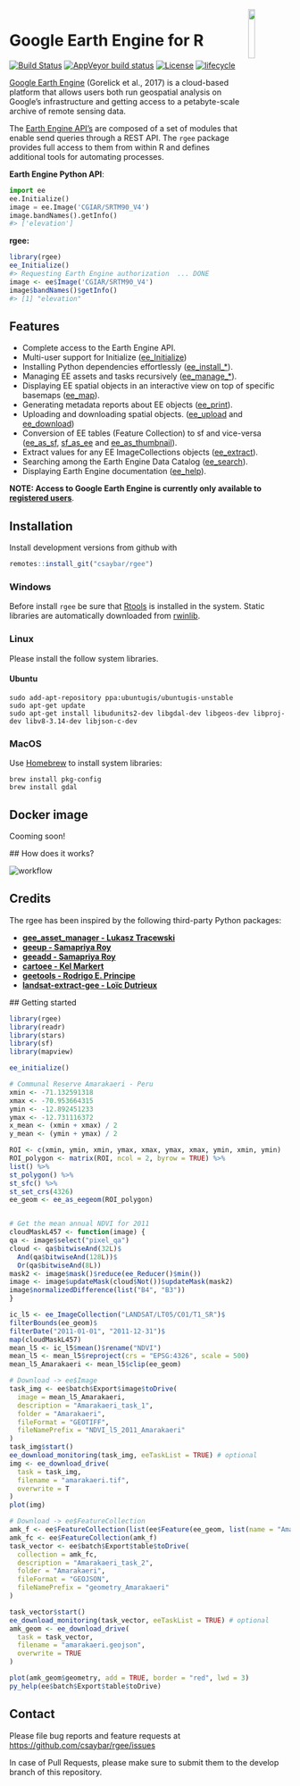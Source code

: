 
<img src="https://raw.githubusercontent.com/ryali93/rgee/master/man/figures/logo.png" align="right" width = 15%/>

# Google Earth Engine for R

[![Build
Status](https://travis-ci.org/csaybar/rgee.svg?branch=master)](https://travis-ci.org/csaybar/rgee)
[![AppVeyor build
status](https://ci.appveyor.com/api/projects/status/github/ryali93/rgee?branch=master&svg=true)](https://ci.appveyor.com/project/ryali93/rgee)
[![License](https://img.shields.io/badge/License-Apache%202.0-blue.svg)](https://opensource.org/licenses/Apache-2.0)
[![lifecycle](https://img.shields.io/badge/lifecycle-experimental-orange.svg)](https://www.tidyverse.org/lifecycle/#experimental)

[Google Earth Engine](https://earthengine.google.com/) (Gorelick et al.,
2017) is a cloud-based platform that allows users both run geospatial
analysis on Google’s infrastructure and getting access to a
petabyte-scale archive of remote sensing data.

The [Earth Engine API’s](https://developers.google.com/earth-engine/)
are composed of a set of modules that enable send queries through a REST
API. The `rgee` package provides full access to them from within R and
defines additional tools for automating processes.

**Earth Engine Python API**:

``` python
import ee
ee.Initialize()
image = ee.Image('CGIAR/SRTM90_V4')
image.bandNames().getInfo()
#> ['elevation']
```

**rgee:**

``` r
library(rgee)
ee_Initialize()
#> Requesting Earth Engine authorization  ... DONE
image <- ee$Image('CGIAR/SRTM90_V4')
image$bandNames()$getInfo()
#> [1] "elevation"
```

## Features

  - Complete access to the Earth Engine API.
  - Multi-user support for Initialize
    ([ee\_Initialize](https://csaybar.github.io/rgee/reference/ee_Initialize.html))
  - Installing Python dependencies effortlessly
    ([ee\_install\_\*](https://csaybar.github.io/rgee/reference/ee_check-tools.html)).
  - Managing EE assets and tasks recursively
    ([ee\_manage\_\*](https://csaybar.github.io/rgee/reference/ee_manage-tools.html)).
  - Displaying EE spatial objects in an interactive view on top of
    specific basemaps
    ([ee\_map](https://csaybar.github.io/rgee/reference/ee_map.html)).
  - Generating metadata reports about EE objects
    ([ee\_print](https://csaybar.github.io/rgee/reference/ee_print.html)).
  - Uploading and downloading spatial objects.
    ([ee\_upload](https://csaybar.github.io/rgee/reference/ee_upload.html)
    and
    [ee\_download](https://csaybar.github.io/rgee/reference/ee_download.html))
  - Conversion of EE tables (Feature Collection) to sf and vice-versa
    ([ee\_as\_sf](https://csaybar.github.io/rgee/reference/ee_upload.html),
    [sf\_as\_ee](https://csaybar.github.io/rgee/reference/ee_download.html)
    and
    [ee\_as\_thumbnail](https://csaybar.github.io/rgee/reference/ee_download.html)).
  - Extract values for any EE ImageCollections objects
    ([ee\_extract](https://csaybar.github.io/rgee/reference/ee_upload.html)).
  - Searching among the Earth Engine Data Catalog
    ([ee\_search](https://csaybar.github.io/rgee/reference/ee_search.html)).
  - Displaying Earth Engine documentation
    ([ee\_help](https://csaybar.github.io/rgee/reference/ee_help.html)).

**NOTE: Access to Google Earth Engine is currently only available to
[registered users](https://earthengine.google.com/)**.

## Installation

Install development versions from github with

``` r
remotes::install_git("csaybar/rgee")
```

### Windows

Before install `rgee` be sure that
[Rtools](https://cran.r-project.org/bin/windows/Rtools/) is installed in
the system. Static libraries are automatically downloaded from
[rwinlib](https://github.com/rwinlib/).

### Linux

Please install the follow system libraries.

#### Ubuntu

    sudo add-apt-repository ppa:ubuntugis/ubuntugis-unstable
    sudo apt-get update
    sudo apt-get install libudunits2-dev libgdal-dev libgeos-dev libproj-dev libv8-3.14-dev libjson-c-dev

### MacOS

Use [Homebrew](https://brew.sh/) to install system libraries:

    brew install pkg-config
    brew install gdal

## Docker image

Cooming soon\!

\#\# How does it
works?

![workflow](https://raw.githubusercontent.com/csaybar/rgee/master/man/figures/rgee.png)

## Credits

The rgee has been inspired by the following third-party Python packages:

  - **[gee\_asset\_manager - Lukasz
    Tracewski](https://github.com/tracek/gee_asset_manager)**  
  - **[geeup - Samapriya Roy](https://github.com/samapriya/geeup)**
  - **[geeadd - Samapriya
    Roy](https://github.com/samapriya/gee_asset_manager_addon)**
  - **[cartoee - Kel Markert](https://github.com/KMarkert/cartoee)**
  - **[geetools - Rodrigo E.
    Principe](https://github.com/gee-community/gee_tools)**
  - **[landsat-extract-gee - Loïc
    Dutrieux](https://github.com/loicdtx/landsat-extract-gee)**

\#\# Getting started

``` r
library(rgee)
library(readr)
library(stars)
library(sf)
library(mapview)

ee_initialize()

# Communal Reserve Amarakaeri - Peru
xmin <- -71.132591318
xmax <- -70.953664315
ymin <- -12.892451233
ymax <- -12.731116372
x_mean <- (xmin + xmax) / 2
y_mean <- (ymin + ymax) / 2

ROI <- c(xmin, ymin, xmin, ymax, xmax, ymax, xmax, ymin, xmin, ymin)
ROI_polygon <- matrix(ROI, ncol = 2, byrow = TRUE) %>%
list() %>%
st_polygon() %>%
st_sfc() %>%
st_set_crs(4326)
ee_geom <- ee_as_eegeom(ROI_polygon)


# Get the mean annual NDVI for 2011
cloudMaskL457 <- function(image) {
qa <- image$select("pixel_qa")
cloud <- qa$bitwiseAnd(32L)$
  And(qa$bitwiseAnd(128L))$
  Or(qa$bitwiseAnd(8L))
mask2 <- image$mask()$reduce(ee_Reducer()$min())
image <- image$updateMask(cloud$Not())$updateMask(mask2)
image$normalizedDifference(list("B4", "B3"))
}

ic_l5 <- ee_ImageCollection("LANDSAT/LT05/C01/T1_SR")$
filterBounds(ee_geom)$
filterDate("2011-01-01", "2011-12-31")$
map(cloudMaskL457)
mean_l5 <- ic_l5$mean()$rename("NDVI")
mean_l5 <- mean_l5$reproject(crs = "EPSG:4326", scale = 500)
mean_l5_Amarakaeri <- mean_l5$clip(ee_geom)
```

``` r
# Download -> ee$Image
task_img <- ee$batch$Export$image$toDrive(
  image = mean_l5_Amarakaeri,
  description = "Amarakaeri_task_1",
  folder = "Amarakaeri",
  fileFormat = "GEOTIFF",
  fileNamePrefix = "NDVI_l5_2011_Amarakaeri"
)
task_img$start()
ee_download_monitoring(task_img, eeTaskList = TRUE) # optional
img <- ee_download_drive(
  task = task_img,
  filename = "amarakaeri.tif",
  overwrite = T
)
plot(img)

# Download -> ee$FeatureCollection
amk_f <- ee$FeatureCollection(list(ee$Feature(ee_geom, list(name = "Amarakaeri"))))
amk_fc <- ee$FeatureCollection(amk_f)
task_vector <- ee$batch$Export$table$toDrive(
  collection = amk_fc,
  description = "Amarakaeri_task_2",
  folder = "Amarakaeri",
  fileFormat = "GEOJSON",
  fileNamePrefix = "geometry_Amarakaeri"
)

task_vector$start()
ee_download_monitoring(task_vector, eeTaskList = TRUE) # optional
amk_geom <- ee_download_drive(
  task = task_vector,
  filename = "amarakaeri.geojson",
  overwrite = TRUE
)

plot(amk_geom$geometry, add = TRUE, border = "red", lwd = 3)
py_help(ee$batch$Export$table$toDrive)
```

## Contact

Please file bug reports and feature requests at
<https://github.com/csaybar/rgee/issues>

In case of Pull Requests, please make sure to submit them to the develop
branch of this repository.
